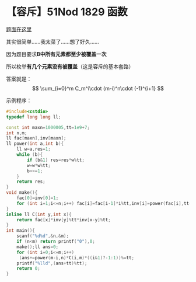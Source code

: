 # 【容斥】51Nod 1829 函数

[题面在这里](http://www.51nod.com/contest/problem.html#!problemId=1829)



其实很简单……我太菜了……想了好久……

因为题目要求**B中所有元素都至少被覆盖一次**

所以枚举**有几个元素没有被覆盖**（这是容斥的基本套路）

答案就是：
$$
\sum_{i=0}^m C_m^i\cdot (m-i)^n\cdot (-1)^{i+1}
$$


示例程序：

```C++
#include<cstdio>
typedef long long ll;

const int maxn=1000005,tt=1e9+7;
int n,m;
ll fac[maxn],inv[maxn];
ll power(int a,int b){
	ll w=a,res=1;
	while (b){
		if (b&1) res=res*w%tt;
		w=w*w%tt;
		b>>=1;
	}
	return res;
}
void make(){
	fac[0]=inv[0]=1;
	for (int i=1;i<=n;i++) fac[i]=fac[i-1]*i%tt,inv[i]=power(fac[i],tt-2);
}
inline ll C(int y,int x){
	return fac[x]*inv[y]%tt*inv[x-y]%tt;
}
int main(){
	scanf("%d%d",&n,&m);
	if (n<m) return printf("0"),0;
	make();ll ans=0;
	for (int i=0;i<=m;i++)
	 (ans+=power(m-i,n)*C(i,m)*((i&1)?-1:1))%=tt;
	printf("%lld",(ans+tt)%tt);
	return 0;
} 
```

